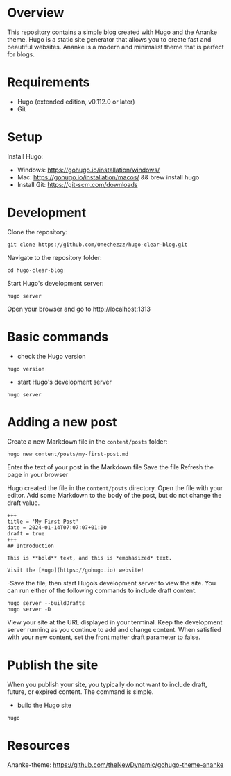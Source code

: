 # Overview
This repository contains a simple blog created with Hugo and the Ananke theme. Hugo is a static site generator that allows you to create fast and beautiful websites. Ananke is a modern and minimalist theme that is perfect for blogs.

# Requirements
- Hugo (extended edition, v0.112.0 or later)
- Git
# Setup
Install Hugo:
- Windows: https://gohugo.io/installation/windows/
- Mac: https://gohugo.io/installation/macos/ && brew install hugo
- Install Git: https://git-scm.com/downloads
# Development
Clone the repository: 
```
git clone https://github.com/Onechezzz/hugo-clear-blog.git
```
Navigate to the repository folder: 
```
cd hugo-clear-blog
```
Start Hugo's development server: 
```
hugo server
```
Open your browser and go to http://localhost:1313

# Basic commands
- check the Hugo version
``` 
hugo version 
```
 - start Hugo's development server
``` 
hugo server 
```
# Adding a new post
Create a new Markdown file in the ``` content/posts ``` folder: 
```
hugo new content/posts/my-first-post.md
```
Enter the text of your post in the Markdown file
Save the file
Refresh the page in your browser

Hugo created the file in the ``` content/posts ``` directory. Open the file with your editor.
Add some Markdown to the body of the post, but do not change the draft value.
```
+++
title = 'My First Post'
date = 2024-01-14T07:07:07+01:00
draft = true
+++
## Introduction

This is **bold** text, and this is *emphasized* text.

Visit the [Hugo](https://gohugo.io) website!
```
-Save the file, then start Hugo’s development server to view the site. You can run either of the following commands to include draft content.
```
hugo server --buildDrafts
hugo server -D
```
View your site at the URL displayed in your terminal. Keep the development server running as you continue to add and change content.
When satisfied with your new content, set the front matter draft parameter to false.

# Publish the site
When you publish your site, you typically do not want to include draft, future, or expired content. The command is simple.
- build the Hugo site
``` 
hugo 
```

# Resources
Ananke-theme: https://github.com/theNewDynamic/gohugo-theme-ananke
